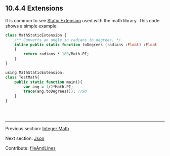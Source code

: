 ## 10.4.4 Extensions

It is common to see [Static Extension](lf-static-extension.md) used with the math library.  This code shows a simple example:  
```haxe
class MathStaticExtension {
	/** Converts an angle in radians to degrees. */
	inline public static function toDegrees (radians :Float) :Float
	{
		return radians * 180/Math.PI;
	}
}


```
```haxe
using MathStaticExtension;
class TestMath{
	public static function main(){
		var ang = 1/2*Math.PI;
		trace(ang.toDegrees()); //90
	}
}





```

---

Previous section: [Integer Math](std-math-integer-math.md)

Next section: [Json](std-Json.md)

Contribute: [fileAndLines](https://github.com/HaxeFoundation/HaxeManual/blob/master/10-std.tex#L282-282)